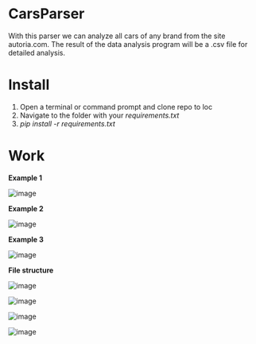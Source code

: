 # CarsParser
With this parser we can analyze all cars of any brand from the site autoria.com. The result of the data analysis program will be a .csv file for detailed analysis.

# Install
1. Open a terminal or command prompt and clone repo to loc
2. Navigate to the folder with your _requirements.txt_
3. _pip install -r requirements.txt_

# Work
**Example 1**

![image](https://user-images.githubusercontent.com/33322034/125925766-c705f45b-7d55-44a8-a04a-95cbc88d108f.png)

**Example 2**

![image](https://user-images.githubusercontent.com/33322034/125926228-39896629-bfa8-4302-9053-abe4cb969b51.png)

**Example 3**

![image](https://user-images.githubusercontent.com/33322034/125926360-8f93b897-6db6-45d6-85d2-fb6bbbf527bd.png)

**File structure**

![image](https://user-images.githubusercontent.com/33322034/125926439-7ec47abd-53cc-45ef-acb7-8903b16ed75e.png)

![image](https://user-images.githubusercontent.com/33322034/125926728-e76a04d9-ac6c-40ce-b42f-e9cad79f0def.png)

![image](https://user-images.githubusercontent.com/33322034/125926588-44565076-187c-402d-ad7f-5083922ab751.png)

![image](https://user-images.githubusercontent.com/33322034/125926630-255a15c0-dfc3-430f-8f47-eb1a7ef3ac21.png)

